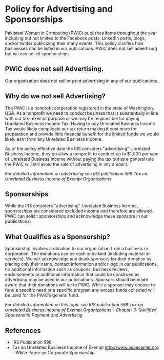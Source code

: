 # Policy for Advertising and Sponsorships

Pakistani Women in Computing (PWiC) publishes items throughout the year including but not limited to the Facebook posts, LinkedIn posts, blogs, and/or twitter publicizing their many events. This policy clarifies how businesses can be listed in our publications. PWiC does not sell advertising but we can solicit sponsorships.

## PWiC does not sell Advertising.
Our organization does not sell or print advertising in any of our publications.

## Why do we not sell Advertising?
The PWiC is a nonprofit corporation registered in the state of Washington, USA. As a nonprofit we need to conduct business that is substantially in line with our tax- exempt purpose or we may be responsible for paying Unrelated Business Income Tax. Having to pay Unrelated Business Income Tax would likely complicate our tax return making it cost more for preparation and provide little financial benefit for the limited funds we would likely earn from any Unrelated Business Income.

As of the policy effective date the IRS considers "advertising" Unrelated Business Income, they do allow a nonprofit to conduct up to $1,000 per year of Unrelated Business Income without paying the tax but as a general rule the PWiC will still avoid the sale of advertising in any amount.

*For detailed information on advertising see IRS publication 598 Tax on Unrelated Business Income of Exempt Organizations*

## Sponsorships
While the IRS considers "advertising" Unrelated Business Income, sponsorships are considered excluded income and therefore are allowed. PWiC can solicit sponsorships and acknowledge these sponsors in our publications.

## What Qualifies as a Sponsorship?
Sponsorship involves a donation to our organization from a business or corporation. The donations can be cash or in-kind (including material or services). We will acknowledge and thank sponsors for their donation by placing only their name, contact information and/or logo in our publications, no additional information such as coupons, business reviews, endorsements or additional information that could be construed as advertising may be used in our publications. Sponsors should be made aware that their donations will be to PWiC. While a sponsor may choose to fund a specific need or a specific program any excess funds collected will be used for the PWiC’s general fund.

*For detailed information on this topic see IRS publication 598 Tax on Unrelated Business Income of Exempt Organizations - Chapter 3: Qualified Sponsorship Payment and Advertising*

## References
- IRS Publication 598
- Tax on Unrelated Business Income of Exempt http://www.asaecenter.org - White Paper on Corporate Sponsorship 
